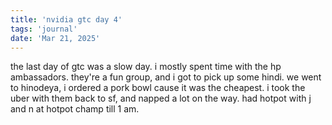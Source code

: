 ```yaml
---
title: 'nvidia gtc day 4'
tags: 'journal'
date: 'Mar 21, 2025'
---
```


the last day of gtc was a slow day. i mostly spent time with the hp ambassadors. they're a fun group, and i got to pick up some hindi. we went to hinodeya, i ordered a pork bowl cause it was the cheapest. i took the uber with them back to sf, and napped a lot on the way. had hotpot with j and n at hotpot champ till 1 am.
